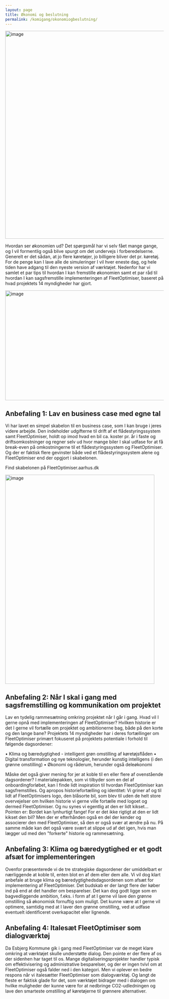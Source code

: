 ```yaml
---
layout: page
title: Økonomi og beslutning
permalink: /komigang/okonomiogbeslutning/
---
```


<img width="659" height="659" alt="image" src="https://github.com/user-attachments/assets/4a9153da-46b0-4da2-a707-a9cac237e411" />


Hvordan ser økonomien ud? Det spørgsmål har vi selv fået mange gange, og I vil formentlig også blive spurgt om det undervejs i forberedelserne. Generelt er det sådan, at jo flere køretøjer, jo billigere bliver det pr. køretøj. For de penge kan I lave alle de simuleringer I vil hver eneste dag, og hele tiden have adgang til den nyeste version af værktøjet.
Nedenfor har vi samlet et par tips til hvordan I kan fremstille økonomien samt et par råd til hvordan I kan sagsfremstille implementeringen af FleetOptimiser, baseret på hvad projektets 14 myndigheder har gjort.

<img width="844" height="348" alt="image" src="https://github.com/user-attachments/assets/f60f3b13-f31e-4acd-8efa-23e544c06ec4" />


Anbefaling 1: Lav en business case med egne tal
---

Vi har lavet en simpel skabelon til en business case, som I kan bruge i jeres videre arbejde. Den indeholder udgifterne til drift af et flådestyringssystem samt FleetOptimiser, holdt op imod hvad en bil ca. koster pr. år i faste og driftsomkostninger og regner selv ud hvor mange biler I skal udfase for at få break-even på omkostningerne til et flådestyringssystem og FleetOptimiser. Og der er faktisk flere gevinster både ved et flådestyringssystem alene og FleetOptimiser end der opgjort i skabelonen.

Find skabelonen på FleetOptimiser.aarhus.dk

<img width="474" height="663" alt="image" src="https://github.com/user-attachments/assets/2d8af4cc-c7d9-43d4-b18e-5202f26c9a42" />

Anbefaling 2: Når I skal i gang med sagsfremstilling og kommunikation om projektet
---
Lav en tydelig rammesætning omkring projektet når I går i gang. Hvad vil I gerne opnå med implementeringen af FleetOptimiser? Hvilken historie er det I gerne vil fortælle om projektet og ambitionerne bag, både på den korte og den lange bane?
Projektets 14 myndigheder har i deres fortællinger om FleetOptimiser primært fokuseret på projektets potentiale i forhold til følgende dagsordener:

•	Klima og bæredygtighed - intelligent grøn omstilling af køretøjsflåden
•	Digital transformation og nye teknologier, herunder kunstig intelligens (i den grønne omstilling)
•	Økonomi og råderum, herunder også deleøkonomi

Måske det også giver mening for jer at koble til en eller flere af ovenstående dagsordener? I materialepakken, som vi tilbyder som en del af onboardingforløbet, kan I finde lidt inspiration til hvordan FleetOptimiser kan sagsfremstilles.
Og apropos historiefortælling og identitet: Vi griner af og til lidt af FleetOptimisers logo, den blåsorte bil, som blev til uden de helt store overvejelser om hvilken historie vi gerne ville fortælle med logoet og dermed FleetOptimiser. Og nu synes vi egentlig at den er lidt kikset... 
Pointen er: Bordet kan lynhurtigt fange! For er det ikke rigtigt at den er lidt kikset den bil? Men der er efterhånden også en del der kender og associerer den med FleetOptimiser, så den er også svær at ændre på nu. På samme måde kan det også være svært at slippe ud af det igen, hvis man lægger ud med den "forkerte" historie og rammesætning.

Anbefaling 3: Klima og bæredygtighed er et godt afsæt for implementeringen
---
Ovenfor præsenterede vi de tre strategiske dagsordener der umiddelbart er nærliggende at koble til, enten blot en af dem eller dem alle. 
Vi vil dog klart anbefale at bruge klima og bæredygtighedsdagsordenen som afsæt for implementering af FleetOptimiser. Det budskab er der langt flere der køber ind på end at det handler om besparelser. Det kan dog godt ligge som en bagvedliggende ambition, f.eks. i form af at I gerne vil lave den grønne omstilling så økonomisk fornuftig som muligt. Det kunne være at I gerne vil optimere, samtidig med at I laver den grønne omstilling, ved at udfase eventuelt identificeret overkapacitet eller lignende.

Anbefaling 4: Italesæt FleetOptimiser som dialogværktøj
---
Da Esbjerg Kommune gik i gang med FleetOptimiser var de meget klare omkring at værktøjet skulle understøtte dialog. Den pointe er der flere af os der sidenhen har taget til os. Mange digitaliseringsprojekter handler typisk om effektivisering og administrative besparelser, og der er ingen tvivl om at FleetOptimiser også falder ned i den kategori. Men vi oplever en bedre respons når vi italesætter FleetOptimiser som dialogværktøj. Og langt de fleste er faktisk glade for det, som værktøjet bidrager med i dialogen om hvilke muligheder der kunne være for at nedbringe CO2-udledningen og lave den smarteste omstilling af køretøjerne til grønnere alternativer.

